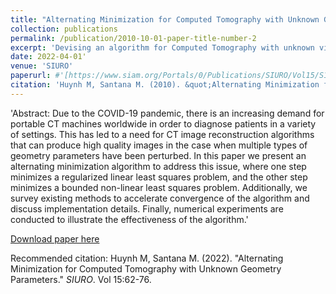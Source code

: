 ```yaml
---
title: "Alternating Minimization for Computed Tomography with Unknown Geometry Parameters"
collection: publications
permalink: /publication/2010-10-01-paper-title-number-2
excerpt: 'Devising an algorithm for Computed Tomography with unknown view angles and distance from the x-ray source to the object.'
date: 2022-04-01'
venue: 'SIURO'
paperurl: #'[https://www.siam.org/Portals/0/Publications/SIURO/Vol15/S144163.pdf?ver=2022-03-30-111244-377](https://doi.org/10.1137/21S1441638)'
citation: 'Huynh M, Santana M. (2010). &quot;Alternating Minimization for Computed Tomography with Unknown Geometry Parameters.&quot; <i>SIURO</i>. Vol 15:62-76.'
---
```


'Abstract: Due to the COVID-19 pandemic, there is an increasing demand for portable CT machines worldwide in order to diagnose patients in a variety of settings. This has led to a need for CT image reconstruction algorithms that can produce high quality images in the case when multiple types of geometry parameters have been perturbed. In this paper we present an alternating minimization algorithm to address this issue, where one step minimizes a regularized linear least squares problem, and the other step minimizes a bounded non-linear least squares problem. Additionally, we survey existing methods to accelerate convergence of the algorithm and discuss implementation details. Finally, numerical experiments are conducted to illustrate the effectiveness of the algorithm.'

[Download paper here](https://doi.org/10.1137/21S1441638)

Recommended citation: Huynh M, Santana M. (2022). "Alternating Minimization for Computed Tomography with Unknown Geometry Parameters." <i>SIURO</i>. Vol 15:62-76.
